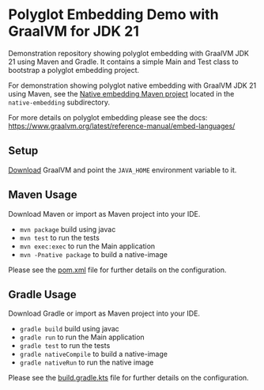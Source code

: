 # Polyglot Embedding Demo with GraalVM for JDK 21 
Demonstration repository showing polyglot embedding with GraalVM JDK 21 using Maven and Gradle.
It contains a simple Main and Test class to bootstrap a polyglot embedding project.

For demonstration showing polyglot native embedding with GraalVM JDK 21 using Maven, see
the [Native embedding Maven project](native-embedding/README.md) located in the `native-embedding` subdirectory.

For more details on polyglot embedding please see the docs:
https://www.graalvm.org/latest/reference-manual/embed-languages/

## Setup

[Download](https://www.graalvm.org/downloads/) GraalVM and point the `JAVA_HOME` environment variable to it.

## Maven Usage

Download Maven or import as Maven project into your IDE.

* `mvn package` build using javac
* `mvn test` to run the tests
* `mvn exec:exec` to run the Main application
* `mvn -Pnative package` to build a native-image

Please see the [pom.xml](./pom.xml) file for further details on the configuration.

## Gradle Usage

Download Gradle or import as Maven project into your IDE.

* `gradle build` build using javac
* `gradle run` to run the Main application
* `gradle test` to run the tests
* `gradle nativeCompile` to build a native-image 
* `gradle nativeRun` to run the native image
  
Please see the [build.gradle.kts](./build.gradle.kts) file for further details on the configuration.